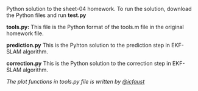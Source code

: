 Python solution to the sheet-04 homework. 
To run the solution, download the Python files and run **test.py**

**tools.py:**
This file is the Python format of the tools.m file in the original homework file. 

**prediction.py**
This is the Pyhton solution to the prediction step in EKF-SLAM algorithm.

**correction.py**
This is the Python solution to the correction step in EKF-SLAM algorithm. 

*The plot functions in tools.py file is written by [@icfaust](https://github.com/icfaust)*
